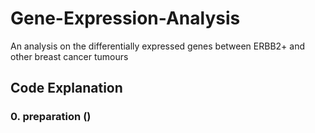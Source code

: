 # Gene-Expression-Analysis
An analysis on the differentially expressed genes between ERBB2+ and other breast cancer tumours

## Code Explanation
### 0. preparation ()
